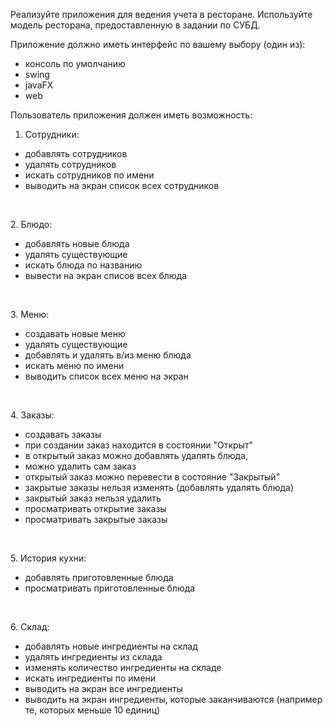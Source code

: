   
  <div id="readme" class="readme blob instapaper_body">
    <article class="markdown-body entry-content" itemprop="text"><div><p>Реализуйте приложения для ведения учета в ресторане. Используйте модель ресторана, предоставленную в задании по СУБД.</p>
<p>Приложение должно иметь интерфейс по вашему выбору (один из):</p>
<ul><li>консоль по умолчанию</li>
<li>swing</li>
<li>javaFX</li>
<li>web   </li>
</ul><p>Пользователь приложения должен иметь возможность:</p>
<ol><li>Сотрудники:</li>
</ol><ul><li>добавлять сотрудников</li>
<li>удалять сотрудников</li>
<li>искать сотрудников по имени</li>
<li>выводить на экран список всех сотрудников</li>
</ul><p>                              </p>
<p>2. Блюдо:</p>
<ul><li>добавлять новые блюда</li>
<li>удалять существующие</li>
<li>искать блюда по названию</li>
<li>вывести на экран списов всех блюда</li>
</ul><p>                              </p>
<p>3. Меню:</p>
<ul><li>создавать новые меню</li>
<li>удалять существующие</li>
<li>добавлять и удалять в/из меню блюда</li>
<li>искать меню по имени</li>
<li>выводить список всех меню на экран</li>
</ul><p>                              </p>
<p>4. Заказы:</p>
<ul><li>создавать заказы</li>
<li>при создании заказ находится в состоянии "Открыт"</li>
<li>в открытый заказ можно добавлять удалять блюда,</li>
<li>можно удалить сам заказ</li>
<li>открытый заказ можно перевести в состояние "Закрытый"</li>
<li>закрытые заказы нельзя изменять (добавлять удалять блюда)</li>
<li>закрытый заказ нельзя удалить</li>
<li>просматривать открытие заказы</li>
<li>просматривать закрытые заказы</li>
</ul><p>                              </p>
<p>5. История кухни:</p>
<ul><li>добавлять приготовленные блюда</li>
<li>просматривать приготовленные блюда</li>
</ul><p>                              </p>
<p>6. Склад:</p>
<ul><li>добавлять новые ингредиенты на склад</li>
<li>удалять ингредиенты из склада</li>
<li>изменять количество ингредиенты на складе</li>
<li>искать ингредиенты по имени</li>
<li>выводить на экран все ингредиенты</li>
<li>выводить на экран ингредиенты, которые заканчиваются (например те, которых меньше 10 единиц)</li>
</ul><p>                               </p></div>
</article>
  </div>
